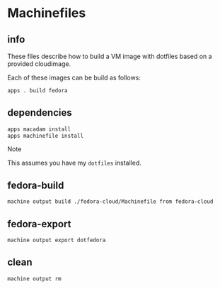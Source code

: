 # Machinefiles

## info

These files describe how to build a VM image with dotfiles based on a provided cloudimage.

Each of these images can be build as follows:

```sh
apps . build fedora
```

## dependencies
```sh 
apps macadam install
apps machinefile install
```


> [!NOTE]
> This assumes you have my `dotfiles` installed.



## fedora-build
```sh interactive
machine output build ./fedora-cloud/Machinefile from fedora-cloud
```

## fedora-export
```sh interactive
machine output export dotfedora
```


## clean
```sh interactive
machine output rm
```
